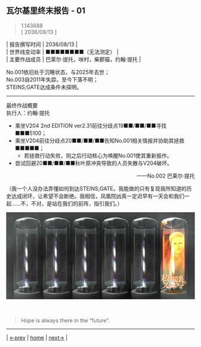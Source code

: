 ## 瓦尔基里终末报告 - 01
> 1.143688  
> [ 2036/08/13 ] 

| 报告撰写时间 | 2036/08/13 |  
| 世界线变动率 | ■■■■■■■■（无法测定） |  
| 主要作战成员 | 巴莱尔·提托，咲村，柴郡猫，约翰·提托 |  

No.001依旧处于沉睡状态，与2025年去世；  
No.003自2011年失踪，至今下落不明；  
STEINS;GATE达成条件未探明。  

---
最终作战概要  
执行人：约翰·提托  
- 乘坐V204 2nd EDITION ver2.31前往分歧点19■■/■■/■■寻找■■■5100；  
- 乘坐V204前往分歧点20■■/■■/■■告知No.001相关情报并协助其拯救■■■■■；  
  - 若拯救行动失败，则之后行动核心为唤醒No.001使其重新振作。  
- 尝试回避20■■/■■/■■秋叶原冲突导致的人员失散与V204破坏。  

<p align="right"> ——No.002 巴莱尔·提托 </p>  

（我一个人没办法弄懂如何到达STEINS;GATE。我能做的只有复现我所知道的历史达成闭环，让希望不会断绝。我相信，凤凰院凶真一定迟早有一天会和我们一起……不，不对，是站在我们的前阵，指引我们。）  


![](../img/0049-1.png)


<br/>

> Hope is always there in the “future”.
---

| [←prev](./0048) | [home](../../) | [next→](./0050) |
